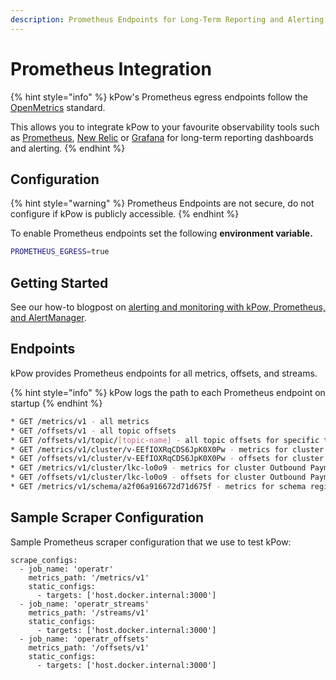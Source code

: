 ```yaml
---
description: Prometheus Endpoints for Long-Term Reporting and Alerting
---
```


# Prometheus Integration

{% hint style="info" %}
kPow's Prometheus egress endpoints follow the [OpenMetrics](https://openmetrics.io) standard.

This allows you to integrate kPow to your favourite observability tools such as [Prometheus](https://prometheus.io/docs/prometheus/latest/getting\_started/), [New Relic](https://docs.newrelic.com/docs/integrations/prometheus-integrations/) or [Grafana](https://grafana.com/docs/grafana/latest/getting-started/getting-started-prometheus/) for long-term reporting dashboards and alerting.
{% endhint %}

## Configuration

{% hint style="warning" %}
Prometheus Endpoints are not secure, do not configure if kPow is publicly accessible.
{% endhint %}

To enable Prometheus endpoints set the following **environment variable.**

```bash
PROMETHEUS_EGRESS=true
```

## Getting Started

See our how-to blogpost on [alerting and monitoring with kPow, Prometheus, and AlertManager](https://kpow.io/how-to/kafka-alerting-with-kpow-prometheus-and-alertmanager/).

## Endpoints

kPow provides Prometheus endpoints for all metrics, offsets, and streams.

{% hint style="info" %}
kPow logs the path to each Prometheus endpoint on startup
{% endhint %}

```bash
* GET /metrics/v1 - all metrics
* GET /offsets/v1 - all topic offsets
* GET /offsets/v1/topic/[topic-name] - all topic offsets for specific topic, all clusters
* GET /metrics/v1/cluster/v-EEfIOXRqCDS6JpK0X0Pw - metrics for cluster Trade Book (Staging)
* GET /offsets/v1/cluster/v-EEfIOXRqCDS6JpK0X0Pw - offsets for cluster Trade Book (Staging)
* GET /metrics/v1/cluster/lkc-lo0o9 - metrics for cluster Outbound Payments (Staging)
* GET /offsets/v1/cluster/lkc-lo0o9 - offsets for cluster Outbound Payments (Staging)
* GET /metrics/v1/schema/a2f06a916672d71d675f - metrics for schema registry
```

## Sample Scraper Configuration

Sample Prometheus scraper configuration that we use to test kPow:

```
scrape_configs:
  - job_name: 'operatr'
    metrics_path: '/metrics/v1'
    static_configs:
      - targets: ['host.docker.internal:3000']
  - job_name: 'operatr_streams'
    metrics_path: '/streams/v1'
    static_configs:
      - targets: ['host.docker.internal:3000']
  - job_name: 'operatr_offsets'
    metrics_path: '/offsets/v1'
    static_configs:
      - targets: ['host.docker.internal:3000']
```
